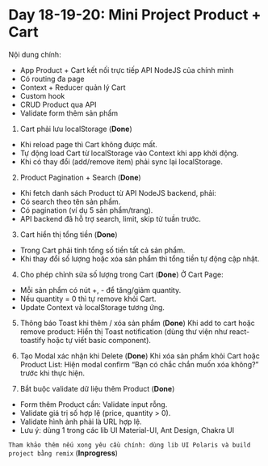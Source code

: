 # Day 18-19-20: Mini Project Product + Cart

Nội dung chính:
- App Product + Cart kết nối trực tiếp API NodeJS của chính mình
- Có routing đa page
- Context + Reducer quản lý Cart
- Custom hook
- CRUD Product qua API
- Validate form thêm sản phẩm

1. Cart phải lưu localStorage (**Done**)
- Khi reload page thì Cart không được mất.
- Tự động load Cart từ localStorage vào Context khi app khởi động.
- Khi có thay đổi (add/remove item) phải sync lại localStorage.


2. Product Pagination + Search (**Done**)
- Khi fetch danh sách Product từ API NodeJS backend, phải:
- Có search theo tên sản phẩm.
- Có pagination (ví dụ 5 sản phẩm/trang).
- API backend đã hỗ trợ search, limit, skip từ tuần trước.

3. Cart hiển thị tổng tiền (**Done**)
- Trong Cart phải tính tổng số tiền tất cả sản phẩm.
- Khi thay đổi số lượng hoặc xóa sản phẩm thì tổng tiền tự động cập nhật.

4. Cho phép chỉnh sửa số lượng trong Cart (**Done**)
Ở Cart Page:

- Mỗi sản phẩm có nút +, - để tăng/giảm quantity.
- Nếu quantity = 0 thì tự remove khỏi Cart.
- Update Context và localStorage tương ứng.


5. Thông báo Toast khi thêm / xóa sản phẩm (**Done**)
Khi add to cart hoặc remove product: Hiển thị Toast notification (dùng thư viện như react-toastify hoặc tự viết basic component).

6. Tạo Modal xác nhận khi Delete (**Done**)
Khi xóa sản phẩm khỏi Cart hoặc Product List: Hiện modal confirm “Bạn có chắc chắn muốn xóa không?” trước khi thực hiện.

7. Bắt buộc validate dữ liệu thêm Product (**Done**)
- Form thêm Product cần: Validate input rỗng.
- Validate giá trị số hợp lệ (price, quantity > 0).
- Validate hình ảnh phải là URL hợp lệ.
- Lưu ý: dùng 1 trong các lib UI Material-UI, Ant Design, Chakra UI

`Tham khảo thêm nếu xong yêu cầu chính: dùng lib UI Polaris và build project bằng remix` (**Inprogress**)